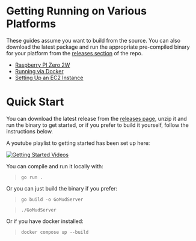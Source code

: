 # Getting Running on Various Platforms

These guides assume you want to build from the source. You can also download the latest package and run the appropriate pre-compiled binary for your platform from the [releases section](https://github.com/Volte6/GoMud/releases) of the repo.

- [Raspberry PI Zero 2W](RASPBERRY-PI.md)
- [Running via Docker](DOCKER.md)
- [Setting Up an EC2 Instance](EC2.md)


# Quick Start

You can download the latest release from the [releases page](https://github.com/Volte6/GoMud/releases), unzip it and run the binary to get started, or if you prefer to build it yourself, follow the instructions below.

A youtube playlist to getting started has been set up here:

[![Getting Started Videos](https://i.ytimg.com/vi/OOZqX01aHt8/hqdefault.jpg "Getting Started Playlist")](https://www.youtube.com/watch?v=OOZqX01aHt8&list=PL20JEmG_bxBuaOE9oFziAhAmx1pyXhQ1p)

You can compile and run it locally with:

> `go run .`

Or you can just build the binary if you prefer:

> `go build -o GoMudServer`

> `./GoMudServer`

Or if you have docker installed:

> `docker compose up --build`